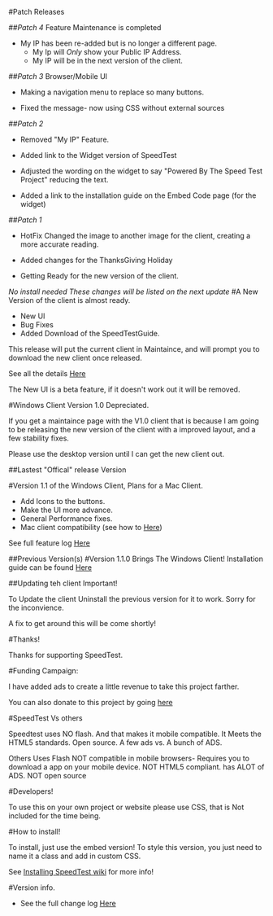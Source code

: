 #Patch Releases

##*Patch 4* Feature Maintenance is completed

 - My IP has been re-added but is no longer a different page. 
   - My Ip will *Only* show your Public IP Address.
   - My IP will be in the next version of the client.
   


##*Patch 3* Browser/Mobile UI 
 
 - Making a navigation menu to replace so many buttons. 
  
 - Fixed the message- now using CSS without external sources

##*Patch 2*

 - Removed "My IP" Feature. 
 
 - Added link to the Widget version of SpeedTest
 
 - Adjusted the wording on the widget to say "Powered By The Speed Test Project" reducing the text.
 
 - Added a link to the installation guide on the Embed Code page (for the widget)


##*Patch 1*

 - HotFix Changed the image to another image for the client, creating a more accurate reading.
 
 - Added changes for the ThanksGiving Holiday
 
 - Getting Ready for the new version of the client. 
 
 *No install needed These changes will be listed on the next update*
#A New Version of the client is almost ready.

 - New UI
 - Bug Fixes
 - Added Download of the SpeedTestGuide.
 
This release will put the current client in Maintaince, and will prompt you to download the new client once released. 

See all the details <a href="https://github.com/jdc20181/SpeedTest/wiki/Version-1.1.2-of-Windows-Client-Planning">Here</a>


The New UI is a beta feature, if it doesn't work out it will be removed. 


#Windows Client Version 1.0 Depreciated.

If you get a maintaince page with the V1.0 client that is because I am going to be releasing the new version of the client with a improved layout, and a few stability fixes. 

Please use the desktop version until I can get the new client out.

##Lastest "Offical" release Version

#Version 1.1 of the Windows Client, Plans for a Mac Client.  

 - Add Icons to the buttons. 
 - Make the UI more advance. 
 - General Performance fixes. 
 - Mac client compatibility (see how to <a href="https://github.com/jdc20181/SpeedTest/wiki/Mac-Client-Instructions!">Here</a>)
 
 See full feature log <a href="https://github.com/jdc20181/SpeedTest/wiki/Version-1.1.0">Here</a>
 
 
 
 ##Previous Version(s)
#Version 1.1.0 Brings The Windows Client!
Installation guide can be found <a href="https://github.com/jdc20181/SpeedTest/wiki/Downloading-And-Installing-the-Windows-Client">Here</a>


##Updating teh client Important!

To Update the client Uninstall the previous version for it to work. Sorry for the inconvience. 

A fix to get around this will be come shortly!



#Thanks!

Thanks for supporting SpeedTest. 


#Funding Campaign:

I have added ads to create a little revenue to take this project farther. 

You can also donate to this project by going <a href="http://jdc20181.github.io/SpeedTest/donate.html">here</a>



#SpeedTest Vs others

Speedtest uses NO flash. And that makes it mobile compatible. It Meets the HTML5 standards. Open source. A few ads vs. A bunch of ADS.

Others Uses Flash NOT compatible in mobile browsers- Requires you to download a app on your mobile device. NOT HTML5 compliant. has ALOT of ADS. NOT open source



#Developers!

To use this on your own project or website please use CSS, that is Not included for the time being. 

#How to install!

To install, just use the embed version! To style this version, you just need to name it a class and add in custom CSS. 

See <a href="https://github.com/jdc20181/SpeedTest/wiki/Installing-SpeedTest">Installing SpeedTest wiki</a> for more info!


#Version info. 

- See the full change log <a href="https://github.com/jdc20181/SpeedTest/wiki/Change-Log">Here</a>
